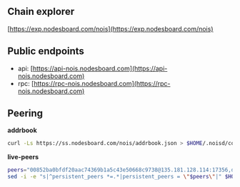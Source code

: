 ## Chain explorer
[https://exp.nodesboard.com/nois](https://exp.nodesboard.com/nois)

## Public endpoints

* api: [https://api-nois.nodesboard.com](https://api-nois.nodesboard.com)
* rpc: [https://rpc-nois.nodesboard.com](https://rpc-nois.nodesboard.com)

## Peering

**addrbook**
```bash
curl -Ls https://ss.nodesboard.com/nois/addrbook.json > $HOME/.noisd/config/addrbook.json
```

**live-peers**
```bash
peers="00852ba0bfdf20aac74369b1a5c43e50668c9738@135.181.128.114:17356,d2041f5d812b4fb196d5210a287448b68fe7bef9@95.217.104.49:51656,8ec2fee6c37c07cc5af57ec870015a0191d4707d@65.108.65.36:51656,ad53e98a88aa0c6f724b457ad6575b83c5f4a02b@167.235.15.19:30656,9d21af60ad2568ffcb55a0bd0eb03b6cfa2644c5@49.12.120.113:26656,374615fcb23cfbd30a59a2b904cf675d9b93b7e0@78.46.61.117:01656,497dff4750970f8d142c9c61da4acee0e3ff76c4@141.95.155.224:12156,288e7a14ccac3cdc1d8ab20335d4c48edf5930f2@84.46.250.136:17356,3784e5ecd7f703c8a37427463e9c7c7b31389345@142.132.211.91:51656,732fe2553e152d37b29653ee07324fdbfd5ef961@95.217.200.26:36656,379c0e32463be66e5cf8d13d62eb87ddb1a702c2@142.132.152.46:47656,1eef6409922688e5bf6f00891537552b9ba5540f@135.181.119.59:51656"
sed -i -e "s|^persistent_peers *=.*|persistent_peers = \"$peers\"|" $HOME/.noisd/config/config.toml
```
